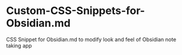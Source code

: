 # Custom-CSS-Snippets-for-Obsidian.md
CSS Snippet for Obsidian.md to modify look and feel of Obsidian note taking app
